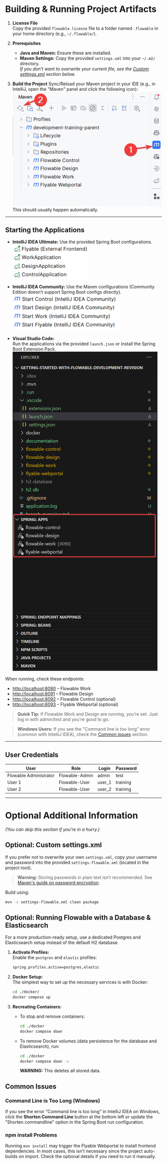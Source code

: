 # Building & Running Project Artifacts

1. **License File**  
   Copy the provided `flowable.license` file to a folder named `.flowable` in your home directory (e.g., `~/.flowable/`).

2. **Prerequisites**
   - **Java and Maven:** Ensure these are installed.
   - **Maven Settings:** Copy the provided `settings.xml` into your `~/.m2/` directory.  
     _If you don’t want to overwrite your current file, see the [Custom settings.xml](#custom-settingsxml) section below._

3. **Build the Project**
   Sync/Reload your Maven project in your IDE (e.g., in IntelliJ, open the "Maven" panel and click the following icon):
   ![Reload](./documentation/reload.png)<br/>
   This should usually happen automatically.

---

## Starting the Applications

- **IntelliJ IDEA Ultimate:** Use the provided Spring Boot configurations.  
  ![IntelliJ IDEA Ultimate](./documentation/ultimate-configurations.png)

- **IntelliJ IDEA Community:** Use the Maven configurations (Community Edition doesn’t support Spring Boot configs directly).  
  ![IntelliJ IDEA Community](./documentation/community-configuration.png)

- **Visual Studio Code:**  
  Run the applications via the provided `launch.json` or install the Spring Boot Extension Pack.  
  ![VSCode Configuration](./documentation/vscode-configurations.png)

When running, check these endpoints:
- [http://localhost:8090](http://localhost:8090) – Flowable Work
- [http://localhost:8091](http://localhost:8091) – Flowable Design
- [http://localhost:8092](http://localhost:8092) – Flowable Control (optional)
- [http://localhost:8093](http://localhost:8093) – Flyable Webportal (optional)

> **Quick Tip:** If Flowable Work and Design are running, you’re set. Just log in with admin/test and you're good to go.

> **Windows Users:** If you see the "Command line is too long" error (common with IntelliJ IDEA), check the [Common issues](#common-issues) section.

---

## User Credentials

| User                   | Role           | Login  | Password |
|------------------------|----------------|--------|----------|
| Flowable Administrator | Flowable-Admin | admin  | test     |
| User 1                 | Flowable-User  | user_1 | training |
| User 2                 | Flowable-User  | user_2 | training |

---

# Optional Additional Information

_(You can skip this section if you’re in a hurry.)_

## Optional: Custom settings.xml

If you prefer not to overwrite your own `settings.xml`, copy your username and password into the provided `settings-flowable.xml` (located in the project root).
> **Warning:** Storing passwords in plain text isn’t recommended. See [Maven's guide on password encryption](https://maven.apache.org/guides/mini/guide-encryption.html).

Build using:
```sh
mvn -s settings-flowable.xml clean package
```

## Optional: Running Flowable with a Database & Elasticsearch

For a more production-ready setup, use a dedicated Postgres and Elasticsearch setup instead of the default H2 database.

1. **Activate Profiles:**  
   Enable the `postgres` and `elastic` profiles:
   ```sh
   spring.profiles.active=postgres,elastic
   ```

2. **Docker Setup:**  
   The simplest way to set up the necessary services is with Docker:
   ```sh
   cd ./docker/
   docker compose up
   ```

3. **Recreating Containers:**
   - To stop and remove containers:
     ```sh
     cd ./docker
     docker compose down
     ```
   - To remove Docker volumes (data persistence for the database and Elasticsearch), run:
     ```sh
     cd ./docker
     docker compose down -v
     ```
     **WARNING:** This deletes all stored data.

## Common Issues

### Command Line is Too Long (Windows)
If you see the error “Command line is too long” in IntelliJ IDEA on Windows, click the **Shorten Command Line** button at the bottom left or update the "Shorten commandline" option in the Spring Boot run configuration.

### npm install Problems
Running `mvn install` may trigger the Flyable Webportal to install frontend dependencies. In most cases, this isn’t necessary since the project auto-builds on import. Check the optional details if you need to run it manually.

